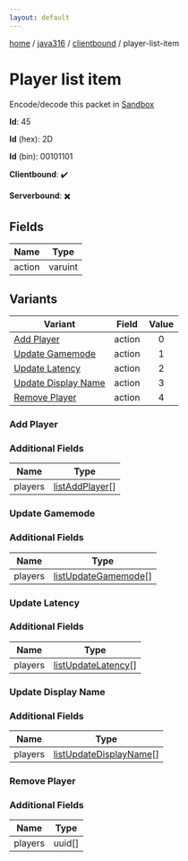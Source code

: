 ```yaml
---
layout: default
---
```


[home](/)  /  [java316](/protocol/java316)  /  [clientbound](/protocol/java316/clientbound)  /  player-list-item

# Player list item

Encode/decode this packet in [Sandbox](../../../sandbox/java316#Clientbound.PlayerListItem)

**Id**: 45

**Id** (hex): 2D

**Id** (bin): 00101101

**Clientbound**: ✔️

**Serverbound**: ✖️

## Fields

Name | Type
---|---
action | varuint

## Variants

Variant | Field | Value
---|---|:---:
[Add Player](#add_player) | action | 0
[Update Gamemode](#update_gamemode) | action | 1
[Update Latency](#update_latency) | action | 2
[Update Display Name](#update_display_name) | action | 3
[Remove Player](#remove_player) | action | 4

### Add Player

### Additional Fields

Name | Type
---|---
players | [listAddPlayer](/protocol/java316/types/list-add-player)[]

### Update Gamemode

### Additional Fields

Name | Type
---|---
players | [listUpdateGamemode](/protocol/java316/types/list-update-gamemode)[]

### Update Latency

### Additional Fields

Name | Type
---|---
players | [listUpdateLatency](/protocol/java316/types/list-update-latency)[]

### Update Display Name

### Additional Fields

Name | Type
---|---
players | [listUpdateDisplayName](/protocol/java316/types/list-update-display-name)[]

### Remove Player

### Additional Fields

Name | Type
---|---
players | uuid[]
